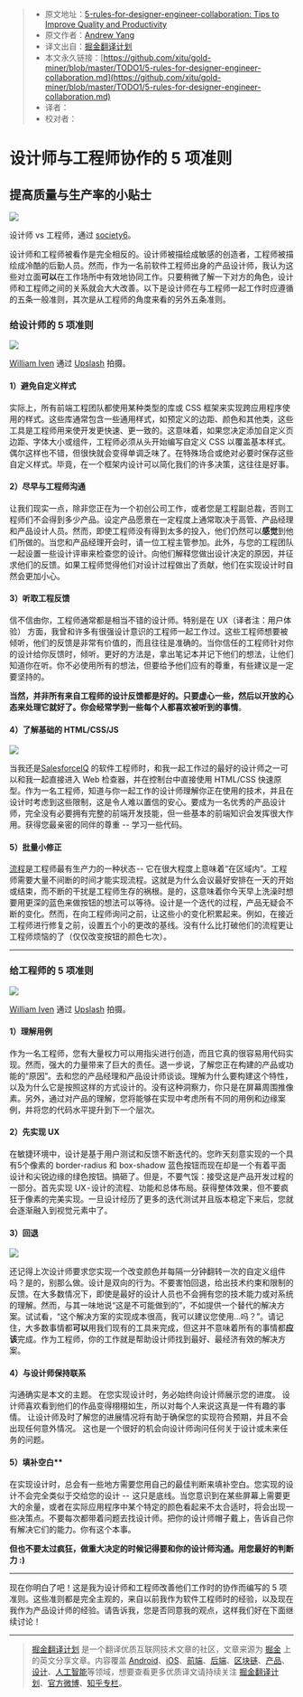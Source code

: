 > * 原文地址：[5-rules-for-designer-engineer-collaboration: Tips to Improve Quality and Productivity](https://medium.com/tradecraft-traction/5-rules-for-designer-engineer-collaboration-182fd74bd09f?ref=uxdesignweekly)
> * 原文作者：[Andrew Yang](https://medium.com/@andrew.yang804?source=post_header_lockup)
> * 译文出自：[掘金翻译计划](https://github.com/xitu/gold-miner)
> * 本文永久链接：[https://github.com/xitu/gold-miner/blob/master/TODO1/5-rules-for-designer-engineer-collaboration.md](https://github.com/xitu/gold-miner/blob/master/TODO1/5-rules-for-designer-engineer-collaboration.md)
> * 译者：
> * 校对者：

# 设计师与工程师协作的 5 项准则

## 提高质量与生产率的小贴士

![](https://cdn-images-1.medium.com/max/800/1*hNscHHl45Q6s3dARFiaw0A.jpeg)

设计师 vs 工程师，通过 [society6](https://society6.com/)。

设计师和工程师被看作是完全相反的。设计师被描绘成敏感的创造者，工程师被描绘成冷酷的后勤人员。然而，作为一名前软件工程师出身的产品设计师，我认为这些对立面**可以**在工作场所中有效地协同工作。只要稍微了解一下对方的角色，设计师和工程师之间的关系就会大大改善。以下是设计师在与工程师一起工作时应遵循的五条一般准则，其次是从工程师的角度来看的另外五条准则。

### 给设计师的 5 项准则

![](https://cdn-images-1.medium.com/max/800/1*RlD_EebvaZt--pxPDmc0rQ.jpeg)

[William Iven](https://unsplash.com/@firmbee) 通过 [Upslash](https://unsplash.com) 拍摄。

#### 1）避免自定义样式

实际上，所有前端工程团队都使用某种类型的库或 CSS 框架来实现跨应用程序使用的样式。这些库通常包含一些通用样式，如预定义的边距、颜色和其他类，这些工具是工程师用来使开发更快速、更一致的。这意味着，如果您决定添加自定义页边距、字体大小或组件，工程师必须从头开始编写自定义 CSS 以覆盖基本样式。偶尔这样也不错，但很快就会变得单调乏味了。在特殊场合或绝对必要时保存这些自定义样式。毕竟，在一个框架内设计可以简化我们的许多决策，这往往是好事。

#### 2）尽早与工程师沟通

让我们现实一点，除非您正在为一个初创公司工作，或者您是工程副总裁，否则工程师们不会得到多少产品。设定产品愿景在一定程度上通常取决于高管、产品经理和产品设计人员。然而，即使工程师没有得到太多的投入，他们仍然可以**感觉**到他们所做的。当您和产品经理开会时，请一位工程主管参加。此外，与您的工程团队一起设置一些设计评审来检查您的设计。向他们解释您做出设计决定的原因，并征求他们的反馈。如果工程师觉得他们对设计过程做出了贡献，他们在实现设计时自然会更加小心。

#### 3）听取工程反馈

信不信由你，工程师通常都是相当不错的设计师。特别是在 UX（译者注：用户体验） 方面，我曾和许多有很强设计意识的工程师一起工作过。这些工程师想要被倾听，他们的反馈是非常有价值的，而且往往是准确的。当你信任的工程师针对你的设计给你反馈时，倾听。更好的方法是，拿出笔记本并记下他们的想法，让他们知道你在听。你不必使用所有的想法，但要给予他们应有的尊重，有些建议是一定要坚持的。

**当然，并非所有来自工程师的设计反馈都是好的。只要虚心一些，然后以开放的心态来处理它就好了。你会经常学到一些每个人都喜欢被听到的事情**。

#### 4）了解基础的 HTML/CSS/JS

![](https://cdn-images-1.medium.com/max/800/1*uL5yjFLIeRYvmZR9w3mLHg.png)

当我还是[SalesforceIQ](https://www.linkedin.com/company/salesforceiq/) 的软件工程师时，和我一起工作过的最好的设计师之一可以和我一起直接进入 Web 检查器，并在控制台中直接使用 HTML/CSS 快速原型。作为一名工程师，知道与你一起工作的设计师理解你正在使用的技术，并且在设计时考虑到这些限制，这是令人难以置信的安心。要成为一名优秀的产品设计师，完全没有必要拥有完整的前端开发技能，但一些基本的前端知识会发挥很大作用。获得您最亲密的同伴的尊重 -- 学习一些代码。

#### 5）批量小修正

[流程](https://en.wikipedia.org/wiki/Flow_%28psychology%29)是工程师最有生产力的一种状态 -- 它在很大程度上意味着“在区域内”。工程师需要大量不间断的时间才能实现流程。这就是为什么会议最好安排在一天的开始或结束，而不断的干扰是工程师生存的祸根。是的，这意味着你今天早上洗澡时想要用更深的蓝色来做按钮的想法可以等待。设计是一个迭代的过程，产品无疑会不断的变化。然而，在向工程师询问之前，让这些小的变化积累起来。例如，在接近工程师进行修复之前，设置五个小的更改的基线。没有什么比打破他们的流程更让工程师烦恼的了（仅仅改变按钮的颜色七次）。

* * *

### 给工程师的 5 项准则

![](https://cdn-images-1.medium.com/max/800/1*h-pctC-YtNZT8Os_pb8BxA.jpeg)

[William Iven](https://unsplash.com/@firmbee) 通过 [Upslash](https://unsplash.com) 拍摄。

#### 1）理解用例 

作为一名工程师，您有大量权力可以用指尖进行创造，而且它真的很容易用代码实现。然而，强大的力量带来了巨大的责任。退一步说，了解您正在构建的产品或功能的“原因”。去和您的产品经理和产品设计师谈谈。理解为什么要构建这个特性，以及为什么它是按照这样的方式设计的。没有这种洞察力，你只是在屏幕周围推像素。另外，通过对产品的理解，您将能够在实现中考虑所有不同的用例和边缘案例，并将您的代码水平提升到下一个层次。 

#### 2）先实现 UX

在敏捷环境中，设计是基于用户测试和反馈不断迭代的。您昨天刻意实现的一个具有5个像素的 border-radius 和 box-shadow 蓝色按钮而现在却是一个有着平面设计和尖锐边缘的绿色按钮。搞砸了。但是，不要气馁：接受这是产品开发过程的一部分。首先实现 UX - 设计的流程、功能和总体布局。获得整体效果，但不要疯狂于像素的完美实现。一旦设计经历了更多的迭代测试并且版本稳定下来后，您就会逐渐融入到视觉元素中了。 

#### 3）回退

![](https://cdn-images-1.medium.com/max/800/1*595UUrTLxUioKqL6TjMaTg.gif)

还记得上次设计师要求您实现一个改变颜色并每隔一分钟翻转一次的自定义组件吗？是的，别那么做。设计是双向的行为。不要害怕回退，给出技术约束和限制的反馈。在大多数情况下，即使是最好的设计人员也不会拥有您的技术能力或对系统的理解。然而，与其一味地说“这是不可能做到的”，不如提供一个替代的解决方案。试试看，“这个解决方案的实现成本很高，我可以建议您使用…吗？”。请记住，大多数事情都**可以**用我们现有的工具来完成，但这并不意味着所有的事情都**应该**完成。作为工程师，你的工作就是帮助设计师找到最好、最经济有效的解决方案。

#### 4）与设计师保持联系

沟通确实是本文的主题。 在您实现设计时，务必始终向设计师展示您的进度。 设计师喜欢看到他们的作品变得栩栩如生，所以对每个人来说这真是一件有趣的事情。 让设计师及时了解您的进展情况将有助于确保您的实现符合预期，并且不会出现任何意外情况。 这也是一个很好的机会向设计师询问任何关于设计或未来任务的问题。

#### 5）填补空白**

在实现设计时，总会有一些地方需要您用自己的最佳判断来填补空白。您实现的设计不会完全类似于交给您的设计 --  这只是底线。当您意识到在某些屏幕上需要更大的余量，或者在实际应用程序中某个特定的颜色看起来不太合适时，将会出现一些决策点。不要每次都带着问题去找设计师。把你的设计师帽子戴上，告诉自己你有解决它们的能力。你有这个本事。

**但也不要太过疯狂，做重大决定的时候记得要和你的设计师沟通。用您最好的判断力 :)**

* * *

现在你明白了吧！这是我为设计师和工程师改善他们工作时的协作而编写的 5 项准则。这些准则都是完全主观的，来自以前我作为软件工程师时的经验，以及现在我作为产品设计师的经验。请告诉我，您是否同意我的观点，这样我们好在下面继续讨论！


---

> [掘金翻译计划](https://github.com/xitu/gold-miner) 是一个翻译优质互联网技术文章的社区，文章来源为 [掘金](https://juejin.im) 上的英文分享文章。内容覆盖 [Android](https://github.com/xitu/gold-miner#android)、[iOS](https://github.com/xitu/gold-miner#ios)、[前端](https://github.com/xitu/gold-miner#前端)、[后端](https://github.com/xitu/gold-miner#后端)、[区块链](https://github.com/xitu/gold-miner#区块链)、[产品](https://github.com/xitu/gold-miner#产品)、[设计](https://github.com/xitu/gold-miner#设计)、[人工智能](https://github.com/xitu/gold-miner#人工智能)等领域，想要查看更多优质译文请持续关注 [掘金翻译计划](https://github.com/xitu/gold-miner)、[官方微博](http://weibo.com/juejinfanyi)、[知乎专栏](https://zhuanlan.zhihu.com/juejinfanyi)。
